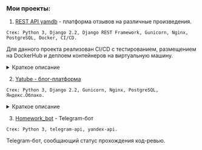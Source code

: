 ### Мои проекты: 

1. [REST API yamdb](https://github.com/MorozovP/yamdb_final) - платформа отзывов на различные произведения.

`Стек: Python 3, Django 2.2, Django REST Framework, Gunicorn, Nginx, PostgreSQL, Docker, CI/CD.
`

Для данного проекта реализован CI/CD с тестированием, размещением на DockerHub и деплоем контейнеров на виртуальную машину.

<details>
  <summary> Краткое описание </summary>
Проект YaMDb собирает отзывы (Review) пользователей на произведения (Titles). Произведения делятся на категории: «Книги», «Фильмы», «Музыка».

Произведению может быть присвоен жанр (Genre) из списка предустановленных ( например, «Сказка», «Рок» или «Артхаус»). Новые жанры может создавать только администратор.

Пользователи оставляют к произведениям текстовые отзывы (Review) и ставят произведению оценку в диапазоне от одного до десяти (целое число); из пользовательских оценок формируется усреднённая оценка произведения — рейтинг (целое число).
</details>

2. [Yatube - блог-платформа](https://github.com/MorozovP/hw05_final.git)

`Стек: Python 3, Django 2.2, Gunicorn, Nginx, PostgreSQL, Яндекс.Облако.
`

<details>
  <summary> Краткое описание </summary>
регистрация пользователей с возможностью восстановления пароля,

подписка на авторов, добавление комментариев, поиск, кеширование, пагинация.

</details>

3. [Homework_bot](https://github.com/MorozovP/homework_bot.git) - Telegram-бот

`Стек: Python 3, telegram-api, yandex-api.`

Telegram-бот, сообщающий статус прохождения код-ревью.
